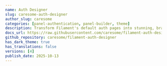 ```yaml
---
name: Auth Designer
slug: caresome-auth-designer
author_slug: caresome
categories: [panel-authentication, panel-builder, theme]
description: Transform Filament's default auth pages into stunning, brand-ready experiences with customizable layouts, media backgrounds, and theme switching.
docs_url: https://raw.githubusercontent.com/caresome/filament-auth-designer/main/README.md
github_repository: caresome/filament-auth-designer
has_dark_theme: true
has_translations: false
versions: [4]
publish_date: 2025-10-13
---
```

